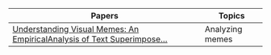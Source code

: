 | Papers                                                                                                                       | Topics                          |
|------------------------------------------------------------------------------------------------------------------------------|---------------------------------|
|[Understanding Visual Memes: An EmpiricalAnalysis of Text Superimpose…](https://ojs.aaai.org/index.php/ICWSM/article/view/7287/7141) |Analyzing memes |
